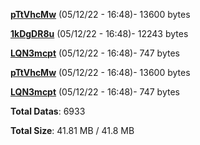 [**pTtVhcMw**](/data/pTtVhcMw.txt) (05/12/22 - 16:48)- 13600 bytes

[**1kDgDR8u**](/data/1kDgDR8u.txt) (05/12/22 - 16:48)- 12243 bytes

[**LQN3mcpt**](/data/LQN3mcpt.txt) (05/12/22 - 16:48)- 747 bytes

[**pTtVhcMw**](/data/pTtVhcMw.txt) (05/12/22 - 16:48)- 13600 bytes

[**LQN3mcpt**](/data/LQN3mcpt.txt) (05/12/22 - 16:48)- 747 bytes

**Total Datas**: 6933

**Total Size**: 41.81 MB / 41.8 MB
